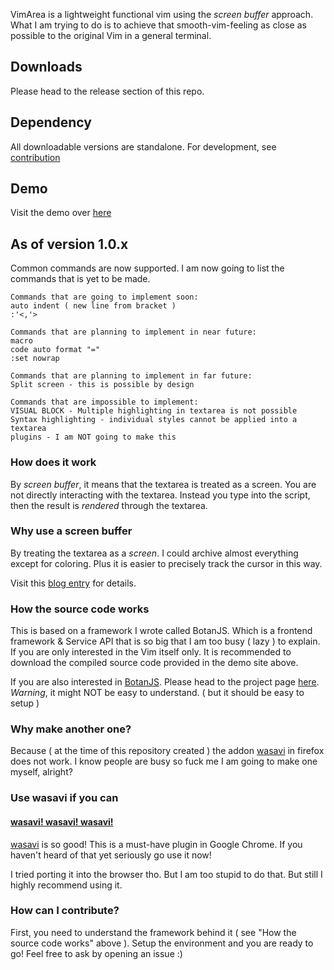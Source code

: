 VimArea is a lightweight functional vim using the *screen buffer* approach. What I am trying to do is to achieve that smooth-vim-feeling as close as possible to the original Vim in a general terminal.

## Downloads
Please head to the release section of this repo.

## Dependency
All downloadable versions are standalone. For development, see [contribution](/#user-content-how-can-i-contribute)

## Demo
Visit the demo over [here](https://tgckpg.github.io/VimArea)

## As of version 1.0.x
Common commands are now supported. I am now going to list the commands that is yet to be made.
```
Commands that are going to implement soon:
auto indent ( new line from bracket )
:'<,'>

Commands that are planning to implement in near future:
macro
code auto format "="
:set nowrap

Commands that are planning to implement in far future:
Split screen - this is possible by design

Commands that are impossible to implement:
VISUAL BLOCK - Multiple highlighting in textarea is not possible
Syntax highlighting - individual styles cannot be applied into a textarea
plugins - I am NOT going to make this
```

### How does it work
By *screen buffer*, it means that the textarea is treated as a screen. You are not directly interacting with the textarea. Instead you type into the script, then the result is *rendered* through the textarea.

### Why use a screen buffer
By treating the textarea as a *screen*. I could archive almost everything except for coloring. Plus it is easier to precisely track the cursor in this way.

Visit this [blog entry](https://blog.astropenguin.net/article/view/vimarea-day-1-hjkl/) for details.

### How the source code works
This is based on a framework I wrote called BotanJS. Which is a frontend framework & Service API that is so big that I am too busy ( lazy ) to explain. If you are only interested in the Vim itself only. It is recommended to download the compiled source code provided in the demo site above.

If you are also interested in [BotanJS](https://github.com/tgckpg/BotanJS). Please head to the project page [here](https://github.com/tgckpg/BotanJS). *Warning*, it might NOT be easy to understand. ( but it should be easy to setup )

### Why make another one?
Because ( at the time of this repository created ) the addon [wasavi](https://github.com/akahuku/wasavi) in firefox does not work. I know people are busy so fuck me I am going to make one myself, alright?

### Use wasavi if you can
#### [wasavi! wasavi! wasavi!](https://github.com/akahuku/wasavi)
[wasavi](https://github.com/akahuku/wasavi) is so good! This is a must-have plugin in Google Chrome. If you haven't heard of that yet seriously go use it now!

I tried porting it into the browser tho. But I am too stupid to do that. But still I highly recommend using it.

### How can I contribute?
First, you need to understand the framework behind it ( see "How the source code works" above ). Setup the environment and you are ready to go! Feel free to ask by opening an issue :)
